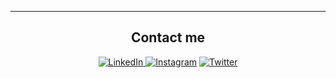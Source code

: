
<div align="center">
  


-------------------

## Contact me
 <a href="https://www.linkedin.com/in/joshua-inovero-0534b4255/">![LinkedIn](https://img.shields.io/badge/joshinovero-0077B5?style=for-the-badge&logo=linkedin&logoColor=white) </a>
<a href="https://www.instagram.com/joshinovero/">![Instagram](https://img.shields.io/badge/joshinovero-%23E4405F.svg?style=for-the-badge&logo=Instagram&logoColor=white)</a> <a href="https://twitter.com/joshuaminovero">![Twitter](https://img.shields.io/badge/joshuaminovero-%231DA1F2.svg?style=for-the-badge&logo=Twitter&logoColor=white)</a> 

 <div>
